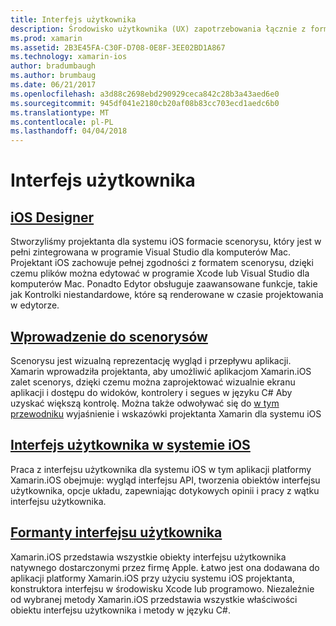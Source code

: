 ```yaml
---
title: Interfejs użytkownika
description: Środowisko użytkownika (UX) zapotrzebowania łącznie z formantami, projektanta i zasady projektowania środowiska użytkownika.
ms.prod: xamarin
ms.assetid: 2B3E45FA-C30F-D708-0E8F-3EE02BD1A867
ms.technology: xamarin-ios
author: bradumbaugh
ms.author: brumbaug
ms.date: 06/21/2017
ms.openlocfilehash: a3d88c2698ebd290929ceca842c28b3a43aed6e0
ms.sourcegitcommit: 945df041e2180cb20af08b83cc703ecd1aedc6b0
ms.translationtype: MT
ms.contentlocale: pl-PL
ms.lasthandoff: 04/04/2018
---
```

# <a name="user-interface"></a>Interfejs użytkownika

## <a name="ios-designeriosuser-interfacedesignerindexmd"></a>[iOS Designer](~/ios/user-interface/designer/index.md)

Stworzyliśmy projektanta dla systemu iOS formacie scenorysu, który jest w pełni zintegrowana w programie Visual Studio dla komputerów Mac. Projektant iOS zachowuje pełnej zgodności z formatem scenorysu, dzięki czemu plików można edytować w programie Xcode lub Visual Studio dla komputerów Mac. Ponadto Edytor obsługuje zaawansowane funkcje, takie jak Kontrolki niestandardowe, które są renderowane w czasie projektowania w edytorze.


## <a name="introduction-to-storyboardsiosuser-interfacestoryboardsindexmd"></a>[Wprowadzenie do scenorysów](~/ios/user-interface/storyboards/index.md)

Scenorysu jest wizualną reprezentację wygląd i przepływu aplikacji. Xamarin wprowadziła projektanta, aby umożliwić aplikacjom Xamarin.iOS zalet scenorys, dzięki czemu można zaprojektować wizualnie ekranu aplikacji i dostępu do widoków, kontrolery i segues w języku C# Aby uzyskać większą kontrolę. Można także odwoływać się do [w tym przewodniku](~/ios/user-interface/designer/introduction.md) wyjaśnienie i wskazówki projektanta Xamarin dla systemu iOS

## <a name="user-interface-in-iosiosuser-interfaceios-uiindexmd"></a>[Interfejs użytkownika w systemie iOS](~/ios/user-interface/ios-ui/index.md)

Praca z interfejsu użytkownika dla systemu iOS w tym aplikacji platformy Xamarin.iOS obejmuje: wygląd interfejsu API, tworzenia obiektów interfejsu użytkownika, opcje układu, zapewniając dotykowych opinii i pracy z wątku interfejsu użytkownika.

## <a name="user-interface-controlsiosuser-interfacecontrolsindexmd"></a>[Formanty interfejsu użytkownika](~/ios/user-interface/controls/index.md)

Xamarin.iOS przedstawia wszystkie obiekty interfejsu użytkownika natywnego dostarczonymi przez firmę Apple. Łatwo jest ona dodawana do aplikacji platformy Xamarin.iOS przy użyciu systemu iOS projektanta, konstruktora interfejsu w środowisku Xcode lub programowo. Niezależnie od wybranej metody Xamarin.iOS przedstawia wszystkie właściwości obiektu interfejsu użytkownika i metody w języku C#.


